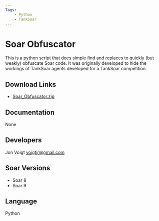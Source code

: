```yaml
---
Tags:
    - Python
    - TankSoar
---
```


# Soar Obfuscator

This is a python script that does simple find and replaces to quickly (but weakly)
obfuscate Soar code. It was originally developed to hide the workings of TankSoar
agents developed for a TankSoar competition.

## Download Links

*   [Soar_Obfuscator.zip](https://github.com/SoarGroup/website-downloads/raw/main/Examples-and-Unsupported/Soar_Obfuscator.zip)

## Documentation

None

## Developers

Jon Voigt <voigtjr@gmail.com>

## Soar Versions

*   Soar 8
*   Soar 9

## Language

Python
